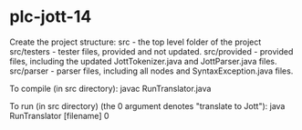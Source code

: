 # plc-jott-14
Create the project structure:
src - the top level folder of the project
    src/testers - tester files, provided and not updated.
    src/provided - provided files, including the updated JottTokenizer.java and JottParser.java files.
    src/parser - parser files, including all nodes and SyntaxException.java files.

To compile (in src directory):
javac RunTranslator.java

To run (in src directory) (the 0 argument denotes "translate to Jott"):
java RunTranslator [filename] 0